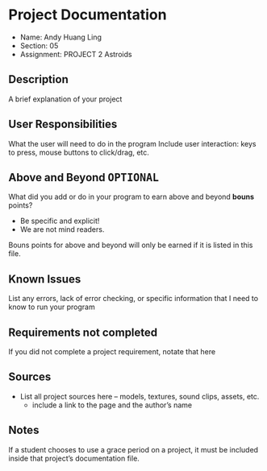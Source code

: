# Project Documentation

-   Name: Andy Huang Ling
-   Section: 05
-   Assignment: PROJECT 2 Astroids

## Description

A brief explanation of your project

## User Responsibilities

What the user will need to do in the program
Include user interaction: keys to press, mouse buttons to click/drag, etc.

## Above and Beyond <kbd>OPTIONAL</kbd>

What did you add or do in your program to earn above and beyond **bouns** points?

-   Be specific and explicit!
-   We are not mind readers.

Bouns points for above and beyond will only be earned if it is listed in this file.

## Known Issues

List any errors, lack of error checking, or specific information that I need to know to run your program

## Requirements not completed

If you did not complete a project requirement, notate that here

## Sources

-   List all project sources here – models, textures, sound clips, assets, etc.
    -   include a link to the page and the author’s name

## Notes

If a student chooses to use a grace period on a project, it must be included inside that project’s documentation file.
